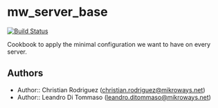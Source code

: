 # mw_server_base

[![Build Status](https://travis-ci.org/Mikroways/mw_server_base.svg?branch=master)](https://travis-ci.org/Mikroways/mw_server_base.svg?branch=master)


Cookbook to apply the minimal configuration we want to have on every server.

## Authors

* Author:: Christian Rodriguez (<christian.rodriguez@mikroways.net>)
* Author:: Leandro Di Tommaso (<leandro.ditommaso@mikroways.net>)
